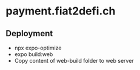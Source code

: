 # payment.fiat2defi.ch

## Deployment
* npx expo-optimize
* expo build:web
* Copy content of web-build folder to web server